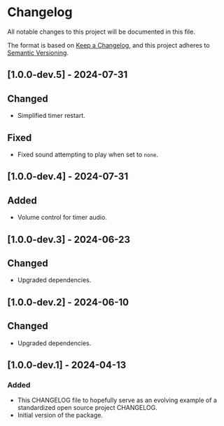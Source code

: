 # Changelog

All notable changes to this project will be documented in this file.

The format is based on [Keep a Changelog](https://keepachangelog.com/en/1.1.0/),
and this project adheres to [Semantic Versioning](https://semver.org/spec/v2.0.0.html).

## [1.0.0-dev.5] - 2024-07-31

## Changed

- Simplified timer restart.

## Fixed

- Fixed sound attempting to play when set to `none`.

## [1.0.0-dev.4] - 2024-07-31

## Added

- Volume control for timer audio.

## [1.0.0-dev.3] - 2024-06-23

## Changed

- Upgraded dependencies.

## [1.0.0-dev.2] - 2024-06-10

## Changed

- Upgraded dependencies.

## [1.0.0-dev.1] - 2024-04-13

### Added

- This CHANGELOG file to hopefully serve as an evolving example of a
  standardized open source project CHANGELOG.
- Initial version of the package.